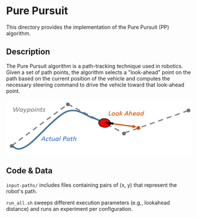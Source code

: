 # Pure Pursuit
This directory provides the implementation of the Pure Pursuit (PP) algorithm.

## Description
The Pure Pursuit algorithm is a path-tracking technique used in robotics.
Given a set of path points, the algorithm selects a "look-ahead" point on the
path based on the current position of the vehicle and computes the necessary
steering command to drive the vehicle toward that look-ahead point.

<p align="center">
  <img
    width="600"
    height="150"
    src="../../../.images/pp.png"
  >
</p>

## Code & Data
`input-paths/` includes files containing pairs of (x, y) that represent the
robot's path.

`run_all.sh` sweeps different execution parameters (e.g., lookahead distance)
and runs an experiment per configuration.
